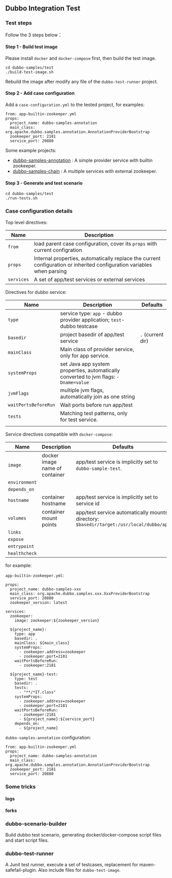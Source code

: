 ## Dubbo Integration Test

### Test steps

Follow the 3 steps below：

#### Step 1 - Build test image

Please install `docker` and `docker-compose` first, then build the test image.

```
cd dubbo-samples/test
./build-test-image.sh
```
Rebuild the image after modify any file of the `dubbo-test-runner` project.

#### Step 2 - Add case configuration
Add a `case-configuration.yml` to the tested project, for examples:

```
from: app-builtin-zookeeper.yml
props:
  project_name: dubbo-samples-annotation
  main_class: org.apache.dubbo.samples.annotation.AnnotationProviderBootstrap
  zookeeper_port: 2181
  service_port: 20880

```

Some example projects: 

 * [dubbo-samples-annotation](../dubbo-samples-annotation/case-configuration.yml) : A simple provider service with builtin zookeeper.
 * [dubbo-samples-chain](../dubbo-samples-chain/case-configuration.yml) : A multiple services with external zookeeper.

#### Step 3 - Generate and test scenario

```
cd dubbo-samples/test
./run-tests.sh
```



### Case configuration details

Top level directives:

| Name | Description |
| ---- | ----------- |
| `from` |  load parent case configuration, cover its `props` with current configration |
| `props` | Internal properties, automatically replace the current configuration or inherited configuration variables when parsing |
| `services` | A set of app/test services or external services |


Directives for dubbo service:

| Name | Description | Defaults |
| ---- | ----------- | -------- |
| `type` | service type: `app` - dubbo provider application; `test`- dubbo testcase |  |
| `basedir` | project basedir of app/test service | `.` (current dir) |
| `mainClass` | Main class of provider service, only for app service. |  |
| `systemProps` | set Java app system properties, automatically converted to jvm flags: `-Dname=value` |  |
| `jvmFlags` | multiple jvm flags, automatically join as one string  | |
| `waitPortsBeforeRun` | Wait ports before run app/test |  |
| `tests` | Matching test patterns, only for test service. |  |
| | | |


Service directives compatible with `docker-compose`:

| Name | Description |  Defaults |
| ---- | ----------- | -------- | 
| `image` | docker image name of container | app/test service is implicitly set to `dubbo-sample-test`. |
| `environment` |  |
| `depends_on` | | 
| `hostname` | container hostname | app/test service is implicitly set to service id |
| `volumes` | container mount points | app/test service automatically mounts directory: `$basedir/target:/usr/local/dubbo/app`  |
| `links` | |
| `expose` | |
| `entrypoint` | |
| `healthcheck` | |

for example:


`app-builtin-zookeeper.yml`: 

```
props:
  project_name: dubbo-samples-xxx
  main_class: org.apache.dubbo.samples.xxx.XxxProviderBootstrap
  service_port: 20880
  zookeeper_version: latest

services:
  zookeeper:
    image: zookeeper:${zookeeper_version}

  ${project_name}:
    type: app
    basedir: .
    mainClass: ${main_class}
    systemProps:
      - zookeeper.address=zookeeper
      - zookeeper.port=2181
    waitPortsBeforeRun:
      - zookeeper:2181

  ${project_name}-test:
    type: test
    basedir: .
    tests:
      - "**/*IT.class"
    systemProps:
      - zookeeper.address=zookeeper
      - zookeeper.port=2181
    waitPortsBeforeRun:
      - zookeeper:2181
      - ${project_name}:${service_port}
    depends_on:
      - ${project_name}
```

`dubbo-samples-annotation` configuration:

```
from: app-builtin-zookeeper.yml
props:
  project_name: dubbo-samples-annotation
  main_class: org.apache.dubbo.samples.annotation.AnnotationProviderBootstrap
  zookeeper_port: 2181
  service_port: 20880

```

### Some tricks


#### logs


#### forks


### dubbo-scenario-builder
Build dubbo test scenario, generating docker/docker-compose script files and 
start script files. 


### dubbo-test-runner
A Junit test runner, execute a set of testcases, replacement for maven-safefail-plugin. 
Also include files for `dubbo-test-image`.


